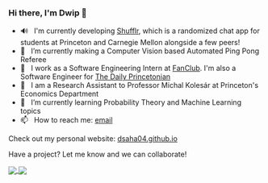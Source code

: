 ### Hi there, I'm Dwip 👋

<!--
**dsaha04/dsaha04** is a ✨ _special_ ✨ repository because its `README.md` (this file) appears on your GitHub profile.

Here are some ideas to get you started:

-->
- 🔊  &nbsp; I'm currently developing [Shufflr](https://www.shufflr.org), which is a randomized chat app for students at Princeton and Carnegie Mellon alongside a few peers!
- 🏓   &nbsp; I’m currently making a Computer Vision based Automated Ping Pong Referee
- 💼   &nbsp; I work as a Software Engineering Intern at [FanClub](https://www.fanclubapp.us/). I'm also a Software Engineer for [The Daily Princetonian](https://dailyprincetonian.com)
- 🧪   &nbsp; I am a Research Assistant to Professor Michal Kolesár at Princeton's Economics Department
- 🌱   &nbsp; I’m currently learning Probability Theory and Machine Learning topics
- 📫   &nbsp; How to reach me: [email](mailto:dsaha@princeton.edu)

Check out my personal website: [dsaha04.github.io](https://dsaha04.github.io/)

Have a project? Let me know and we can collaborate!



<a href="https://github.com/dsaha04/github-readme-stats">
  <img align="center" src="https://github-readme-stats.vercel.app/api?username=dsaha04&count_private=true&show_icons=true&theme=tokyonight&border_color=#fff" />
</a>
<a href="https://github.com/dsaha04/github-readme-stats">
  <img align="center" src="https://github-readme-stats.vercel.app/api/top-langs/?username=dsaha04&layout=compact&count_private=true&theme=tokyonight&hide=css&border_color=#fff" />
</a>
